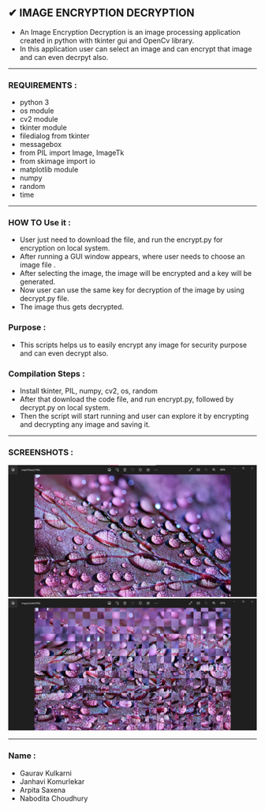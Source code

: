 ## ✔ IMAGE ENCRYPTION DECRYPTION
- An Image Encryption Decryption is an image processing application created in python with tkinter gui and OpenCv library.
- In this application user can select an image and can encrypt that image and can even decrpyt also.

****

### REQUIREMENTS :
- python 3
- os module
- cv2 module
- tkinter module
- filedialog from tkinter
- messagebox
- from PIL import Image, ImageTk
- from skimage import io
- matplotlib module
- numpy
- random
- time

****

### HOW TO Use it :
- User just need to download the file, and run the encrypt.py for encryption on local system.
- After running a GUI window appears, where user needs to choose an image file .
- After selecting the image, the image will be encrypted and a key will be generated.
- Now user can use the same key for decryption of the image by using decrypt.py file.
- The image thus gets decrypted.

### Purpose :
- This scripts helps us to easily encrypt any image for security purpose and can even decrypt also.

### Compilation Steps :
- Install tkinter, PIL, numpy, cv2, os, random
- After that download the code file, and run encrypt.py, followed by decrypt.py on local system.
- Then the script will start running and user can explore it by encrypting and decrypting any image and saving it.

****

### SCREENSHOTS :

<p align="center">
  <img width = 1000 src="images/1.jpeg" /><br>
  <img width = 1000 src="images/2.jpeg" /><br>
</p>

****

### Name : 
- Gaurav Kulkarni
- Janhavi Komurlekar
- Arpita Saxena
- Nabodita Choudhury

